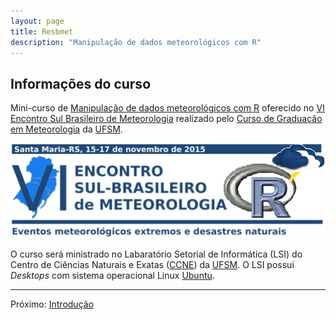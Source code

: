 ```yaml
---
layout: page
title: Resbmet
description: "Manipulação de dados meteorológicos com R"
---
```


## Informações do curso

Mini-curso de [Manipulação de dados meteorológicos com R](https://github.com/jdtatsch/Resbmet) oferecido no [VI Encontro Sul Brasileiro de Meteorologia](http://coral.ufsm.br/viesbmmet/) realizado pelo [Curso de Graduação em Meteorologia](http://w3.ufsm.br/meteorologia/) da [UFSM](http://site.ufsm.br/).


<p align="center">
  <img src="figs/logo_resbmet.png" alt="Resbmet"/>
</p>

O curso será ministrado no Labaratório Setorial de Informática (LSI) do Centro de Ciências Naturais e Exatas ([CCNE](http://w3.ufsm.br/ccne/)) da [UFSM](http://site.ufsm.br/). O LSI possui *Desktops* com sistema operacional Linux [Ubuntu](http://ubuntu-br.org/). 

- - - 

Próximo: [Introdução](https://rawgit.com/jdtatsch/Resbmet/master/1_Rinstall.html)


 
 